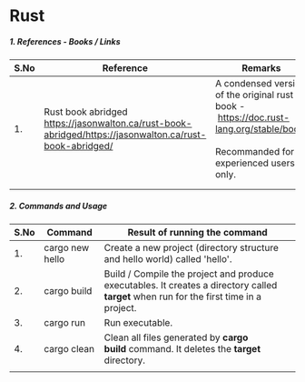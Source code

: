 # Rust

##### 1. References - Books / Links

| S.No | Reference                                                                                                    | Remarks                                                                                                                                 |
| ---- | ------------------------------------------------------------------------------------------------------------ | --------------------------------------------------------------------------------------------------------------------------------------- |
| 1.   | Rust book abridged <br/>https://jasonwalton.ca/rust-book-abridged/https://jasonwalton.ca/rust-book-abridged/ | A condensed version of the original rust book - https://doc.rust-lang.org/stable/book/<br/><br/>Recommanded for experienced users only. |
|      |                                                                                                              |                                                                                                                                         |
|      |                                                                                                              |                                                                                                                                         |

##### 2. Commands and Usage

| S.No | Command         | Result of running the command                                                                                                           |
| ---- | --------------- | --------------------------------------------------------------------------------------------------------------------------------------- |
| 1.   | cargo new hello | Create a new project (directory structure and hello world) called 'hello'.                                                              |
| 2.   | cargo build     | Build / Compile the project and produce executables. It creates a directory called **target** when run for the first time in a project. |
| 3.   | cargo run       | Run executable.                                                                                                                         |
| 4.   | cargo clean     | Clean all files generated by **cargo build** command. It deletes the **target** directory.                                              |
|      |                 |                                                                                                                                         |
